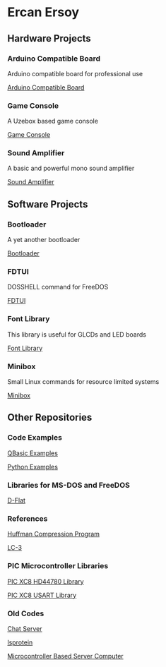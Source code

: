 # Ercan Ersoy

## Hardware Projects

### Arduino Compatible Board

Arduino compatible board for professional use

[Arduino Compatible Board](https://github.com/ercanersoy/Arduino-Compatible-Board)

### Game Console

A Uzebox based game console

[Game Console](https://github.com/ercanersoy/Game-Console)

### Sound Amplifier

A basic and powerful mono sound amplifier

[Sound Amplifier](https://github.com/ercanersoy/Sound-Amplifier)

## Software Projects

### Bootloader

A yet another bootloader 

[Bootloader](https://github.com/ercanersoy/Bootloader)

### FDTUI

DOSSHELL command for FreeDOS 

[FDTUI](https://github.com/ercanersoy/FDTUI)

### Font Library

This library is useful for GLCDs and LED boards

[Font Library](https://github.com/ercanersoy/Font-Library)

### Minibox

Small Linux commands for resource limited systems

[Minibox](https://github.com/ercanersoy/Minibox)

## Other Repositories

### Code Examples

[QBasic Examples](https://github.com/ercanersoy/QBasic-Examples)

[Python Examples](https://github.com/ercanersoy/Python-Examples)

### Libraries for MS-DOS and FreeDOS

[D-Flat](https://github.com/ercanersoy/D-Flat)

### References

[Huffman Compression Program](https://github.com/ercanersoy/Huffman-Compression-Program)

[LC-3](https://github.com/ercanersoy/LC-3)

### PIC Microcontroller Libraries

[PIC XC8 HD44780 Library](https://github.com/ercanersoy/PIC-XC8-HD44780-Library)

[PIC XC8 USART Library](https://github.com/ercanersoy/PIC-XC8-USART-Library)

### Old Codes

[Chat Server](https://github.com/ercanersoy/Chat-Server)

[lsprotein](https://github.com/ercanersoy/lsprotein)

[Microcontroller Based Server Computer](https://github.com/ercanersoy/Microcontroller-Based-Server-Computer)
